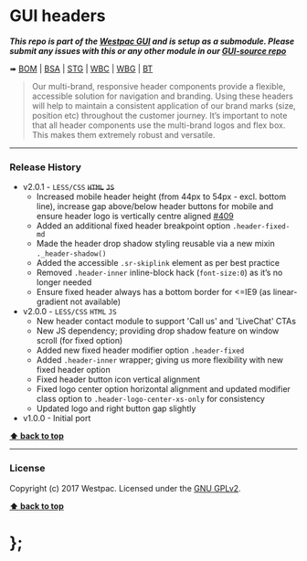 GUI headers
===========

***This repo is part of the [Westpac GUI](http://gel.westpacgroup.com.au/GUI/) and is setup as a submodule. Please submit any issues with this or any other
module in our [GUI-source repo](https://github.com/WestpacCXTeam/GUI-source/issues)***

➠
[BOM](http://westpaccxteam.github.io/GUI-headers/tests/BOM/) |
[BSA](http://westpaccxteam.github.io/GUI-headers/tests/BSA/) |
[STG](http://westpaccxteam.github.io/GUI-headers/tests/STG/) |
[WBC](http://westpaccxteam.github.io/GUI-headers/tests/WBC/) |
[WBG](http://westpaccxteam.github.io/GUI-headers/tests/WBG/) |
[BT](http://westpaccxteam.github.io/GUI-headers/tests/BT/)

> Our multi-brand, responsive header components provide a flexible, accessible solution for navigation and branding. Using these headers will help to maintain a consistent application of our brand marks (size, position etc) throughout the customer journey. It’s important to note that all header components use the multi-brand logos and flex box. This makes them extremely robust and versatile.

----------------------------------------------------------------------------------------------------------------------------------------------------------------


### Release History

* v2.0.1 - `LESS/CSS` ~~`HTML`~~ ~~`JS`~~
	* Increased mobile header height (from 44px to 54px - excl. bottom line), increase gap above/below header buttons for mobile and ensure header logo is vertically centre aligned
		[#409](https://github.com/WestpacCXTeam/GUI-source/issues/409)
	* Added an additional fixed header breakpoint option `.header-fixed-md`
	* Made the header drop shadow styling reusable via a new mixin `._header-shadow()`
	* Added the accessible `.sr-skiplink` element as per best practice
	* Removed `.header-inner` inline-block hack (`font-size:0`) as it’s no longer needed
	* Ensure fixed header always has a bottom border for <=IE9 (as linear-gradient not available)
* v2.0.0 - `LESS/CSS` `HTML` `JS`
	* New header contact module to support 'Call us' and 'LiveChat' CTAs
	* New JS dependency; providing drop shadow feature on window scroll (for fixed option)
	* Added new fixed header modifier option `.header-fixed`
	* Added `.header-inner` wrapper; giving us more flexibility with new fixed header option
	* Fixed header button icon vertical alignment
	* Fixed logo center option horizontal alignment and updated modifier class option to `.header-logo-center-xs-only` for consistency
	* Updated logo and right button gap slightly
* v1.0.0 - Initial port

**[⬆ back to top](#content)**


----------------------------------------------------------------------------------------------------------------------------------------------------------------


### License

Copyright (c) 2017 Westpac. Licensed under the [GNU GPLv2](https://raw.githubusercontent.com/WestpacCXTeam/GUI-headers/master/LICENSE).

**[⬆ back to top](#content)**

# };